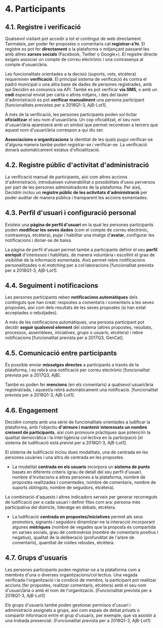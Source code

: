 # 4. Participants

## 4.1. Registre i verificació

Qualsevol visitant pot accedir a tot el contingut de web directament. Tanmateix, per poder fer propostes o comentaris cal **registrar-s’hi**. El registre es pot fer **directament** a la plataforma o mitjançant passarel·les amb altres **xarxes socials** (Facebook, Twitter o Google+). El registre directe exigeix associar un compte de correu electrònic i una contrasenya al compte d'usuari/ària.

Les funcionalitats orientades a la decisió (suports, vots, etcètera) requereixen **verificació**. El principal sistema de verificació és contra el padró municipal o una altra base de dades de persones registrades, amb qui Decidim es comunica via API. També es pot verificar **via SMS**, o amb un **codi** especial enviat per carta o altres mitjans, i des del tauler d'administració es pot **verificar manualment** una persona participant [funcionalitats previstes per a 2018Q1-3, AjB-Lot1].

A més de la verificació, les persones participants poden sol·licitar **oficialitzar** el seu nom d'usuari/ària. Un cop oficialitzat, el seu nom d'usuari/ària apareixerà amb un símbol que permet reconèixer a tercers que aquest nom d'usuari/ària correspon a qui diu ser.

**Associacions o organitzacions** la identitat de les quals pugui verificar-se d'alguna manera també poden registrar-se i verificar-se. La verificació donarà automàticament estatus d'oficialització.

## 4.2. Registre públic d'activitat d'administració

La verificació manual de participants, així com altres accions d'administració, introdueixen vulnerabilitat o possibilitats d'usos perversos per part de les persones administradores de la plataforma. Per això, Decidim inclou un **registre públic de les activitats d'administració** per poder auditar de manera pública i transparent les accions esmentades.

## 4.3. Perfil d'usuari i configuració personal

Existeix una **pàgina de perfil d'usuari** en la qual les persones participants poden **modificar les seves dades** (com el compte de correu electrònic, contrasenya, etcètera), pujar i habilitar una imatge d’**avatar**, configurar les notificacions i donar-se de baixa.

La pàgina de perfil d'usuari permet també a participants definir el seu **perfil enriquit** d'interessos i habilitats, de manera voluntària i escollint el grau de visibilitat de la informació esmentada. Això permet rebre notificacions personalitzades o el *matching* per a col·laboracions [funcionalitat prevista per a 2018Q1-3, AjB-Lot1].

## 4.4. Seguiment i notificacions

Les persones participants reben **notificacions automàtiques** dels continguts que han creat: respostes a comentaris i comentaris a les seves propostes, així com dels resultats de les seves propostes (si han estat acceptades o rebutjades).

A més de les notificacions automàtiques, una persona participant pot decidir **seguir qualsevol element** del sistema (altres propostes, resultats, processos, assemblees, iniciatives, grups o usuaris, etcètera) i rebre notificacions [funcionalitat prevista per a 2017Q3, GenCat].

## 4.5. Comunicació entre participants

És possible enviar **missatges directes** a participants a través de la plataforma, i es rebrà una notificació per correu electrònic [funcionalitat prevista per a 2017Q3, AjB].

També es poden fer **mencions** (en els comentaris) a qualsevol usuari/ària registrat/ada, i aquest/a rebrà automàticament una notificació. [funcionalitat prevista per a 2018Q1-3, AjB-Lot1].

## 4.6. Engagement

Decidim compta amb una sèrie de funcionalitats orientades a ludificar la plataforma, amb l'objectiu **d'atreure i mantenir interessats un nombre creixent de participants**, així com promoure pràctiques que potenciïn la qualitat democràtica i la intel·ligència col·lectiva en la participació [el sistema de ludificació està previst per a 2018Q1-3, AjB-Lot1].

El sistema de ludificació inclou dues modalitats, una de centrada en les persones usuàries i una altra de centrada en les propostes.

* La modalitat **centrada en els usuaris** incorpora un **sistema de punts** basats en diferents criteris (grau de detall del seu perfil d'usuari, nombre d'invitacions a altres persones a la plataforma, nombre de propostes realitzades i comentades, nombre de comentaris, nombre de suports obtinguts, nombre de seguidors, etcètera).

La combinació d'aquests i altres indicadors serveix per generar recorreguts de ludificació per a cada usuari i definir fites com ara: persona més participativa del districte, lideratge en debats, etcètera.

* La ludificació **centrada en propostes/iniciatives** permet als seus promotors, signants i seguidors dinamitzar-ne la interacció incorporant algunes **mètriques** (nombre de vegades que la proposta és compartida en xarxes socials, grau de controvèrsia (nombre de comentaris positius i negatius), qualitat de la deliberació (profunditat de l'arbre de comentaris), quantitat de visites rebudes, etcètera.

## 4.7. Grups d'usuaris

Les persones participants poden registrar-se a la plataforma com a membres d'una o diverses organitzacions/col·lectius. Una vegada verificada l'organització i la condició de membre, la participant pot realitzar accions (fer propostes, realitzar comentaris, etcètera) amb el seu nom d'usuari/ària o amb el nom de l'organització. [Funcionalitat prevista per a 2018Q1-3, AjB-Lot1]

Els grups d'usuaris també poden gestionar permisos d'usuari i administració assignats a grups, així com espais de debat privats o compartir informació entre el grup d'usuaris, per exemple, que va assistir a una trobada presencial. [Funcionalitat prevista per a 2018Q1-3, AjB-Lot1]
